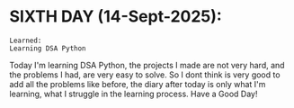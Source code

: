 # SIXTH DAY (14-Sept-2025):

```
Learned:
Learning DSA Python
```

Today I'm learning DSA Python, the projects I made are not very hard, and the problems I had, are very easy to solve. So I dont think is very good to add all the problems like before, the diary after today is only what I'm learning, what I struggle in the learning process. Have a Good Day!
